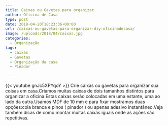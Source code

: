 ```yaml
---
title: Caixas ou Gavetas para organizar
author: Oficina de Casa
type: post
date: 2018-04-20T18:23:36+00:00
url: /caixas-ou-gavetas-para-organizar-diy-oficinadecasa/
image: /uploads/2018/04/caixas.jpg
categories:
  - Organização
tags:
  - caixas
  - Gavetas
  - Organização da casa
  - Pinador

---
```

{{< youtube gnJc5XPYqoY >}}
Crie caixas ou gavetas para organizar sua coisas em casa.Criamos muitas caixas de dois tamanhos distintos para organizar a oficina.Estas caixas serão colocadas em uma estante, uma ao lado da outra.Usamos MDF de 10 mm e para fixar mostramos duas opções:cola branca e pinos ( pinador ) ou apenas adesivo instantâneo.Veja também dicas de como montar muitas caixas iguais onde as ações são repetitivas.
